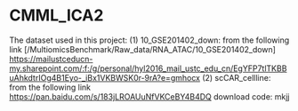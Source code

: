 # CMML_ICA2
The dataset used in this project:
(1) 10_GSE201402_down: from the following link [/MultiomicsBenchmark/Raw_data/RNA_ATAC/10_GSE201402_down]
https://mailustceducn-my.sharepoint.com/:f:/g/personal/hyl2016_mail_ustc_edu_cn/EgYFP7tlTKBBuAhkdtrIOg4B1Eyo-_iBx1VKBWSK0r-9rA?e=gmhocx
(2) scCAR_cellline: from the following link
https://pan.baidu.com/s/183jLROAUuNfVKCeBY4B4DQ
download code: mkjj
